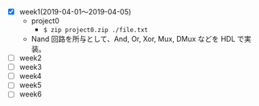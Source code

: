 - [x] week1(2019-04-01〜2019-04-05)
  - project0
    - `$ zip project0.zip ./file.txt`
  - Nand 回路を所与として、And, Or, Xor, Mux, DMux などを HDL で実装。
- [ ] week2
- [ ] week3
- [ ] week4
- [ ] week5
- [ ] week6
